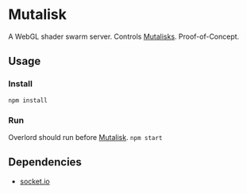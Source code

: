 # Mutalisk
A WebGL shader swarm server. Controls [Mutalisks](https://github.com/jim-toth/mutalisk). Proof-of-Concept.

## Usage
### Install
`npm install`
### Run
Overlord should run before [Mutalisk](https://github.com/jim-toth/mutalisk).
`npm start`

## Dependencies
* [socket.io](https://github.com/socketio/socket.io)
